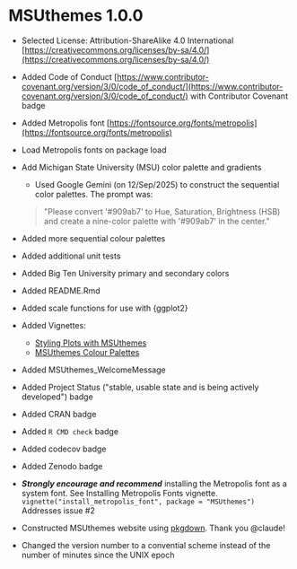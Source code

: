 # MSUthemes 1.0.0

* Selected License: Attribution-ShareAlike 4.0 International [https://creativecommons.org/licenses/by-sa/4.0/](https://creativecommons.org/licenses/by-sa/4.0/)
* Added Code of Conduct [https://www.contributor-covenant.org/version/3/0/code_of_conduct/](https://www.contributor-covenant.org/version/3/0/code_of_conduct/) with Contributor Covenant badge
* Added Metropolis font [https://fontsource.org/fonts/metropolis](https://fontsource.org/fonts/metropolis)
* Load Metropolis fonts on package load
* Add Michigan State University (MSU) color palette and gradients
  - Used Google Gemini (on 12/Sep/2025) to construct the sequential color palettes. The prompt was:

   > "Please convert '#909ab7' to Hue, Saturation, Brightness (HSB) and create a nine-color palette with '#909ab7' in the center."

* Added more sequential colour palettes
* Added additional unit tests
* Added Big Ten University primary and secondary colors
* Added README.Rmd
* Added scale functions for use with {ggplot2}
* Added Vignettes:
  - [Styling Plots with MSUthemes](vignettes/introduction.qmd)
  - [MSUthemes Colour Palettes](vignettes/colour_palettes.qmd)
* Added MSUthemes_WelcomeMessage
* Added Project Status ("stable, usable state and is being actively developed") badge
* Added CRAN badge
* Added `R CMD check` badge
* Added codecov badge
* Added Zenodo badge
* **_Strongly encourage and recommend_** installing the Metropolis font as a system font. See Installing Metropolis Fonts vignette. `vignette("install_metropolis_font", package = "MSUthemes")` Addresses issue #2
* Constructed MSUthemes website using [pkgdown](https://pkgdown.r-lib.org/). Thank you @claude!
* Changed the version number to a convential scheme instead of the number of minutes since the UNIX epoch